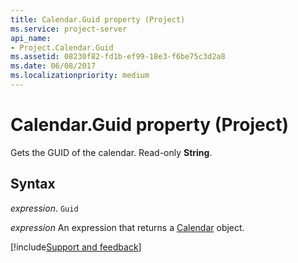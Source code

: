 ```yaml
---
title: Calendar.Guid property (Project)
ms.service: project-server
api_name:
- Project.Calendar.Guid
ms.assetid: 08230f82-fd1b-ef99-18e3-f6be75c3d2a8
ms.date: 06/08/2017
ms.localizationpriority: medium
---
```



# Calendar.Guid property (Project)

Gets the GUID of the calendar. Read-only **String**.


## Syntax

_expression_. `Guid`

 _expression_ An expression that returns a [Calendar](./Project.Calendar.md) object.

[!include[Support and feedback](~/includes/feedback-boilerplate.md)]